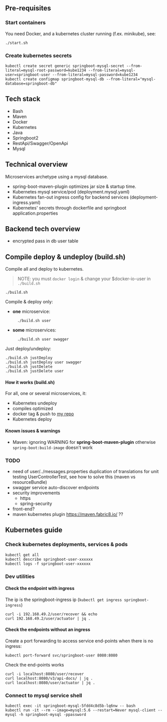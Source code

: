 ## Pre-requisites

### Start containers
You need Docker, and a kubernetes cluster running (f.ex. minikube), see:

```shell
./start.sh
```

### Create kubernetes secrets

```shell
kubectl create secret generic springboot-mysql-secret --from-literal=mysql-root-password=kube1234 --from-literal=mysql-user=springboot-user --from-literal=mysql-password=kube1234
kubectl create configmap springboot-mysql-db --from-literal="mysql-database=springboot-db"
```
## Tech stack

- Bash
- Maven
- Docker
- Kubernetes
- Java
- Springboot2
- RestApi/Swagger/OpenApi
- Mysql

## Technical overview

Microservices archetype using a mysql database.

- spring-boot-maven-plugin optimizes jar size & startup time.
- Kubernetes mysql service/pod (deployment.mysql.yaml)
- Kubernetes fan-out ingress config for backend services (deployment-ingress.yaml)
- Kubernetes' secrets through dockerfile and springboot application.properties

## Backend tech overview

- encrypted pass in db user table

## Compile deploy & undeploy (build.sh)

Compile all and deploy to kubernetes.
> NOTE: you must `docker login` & change your $docker-io-user in `./build.sh`


    ./build.sh


Compile & deploy only:
- **one** microservice:
  
        ./build.sh user

- **some** microservices:

        ./build.sh user swagger

Just deploy/undeploy:

    ./build.sh justDeploy
    ./build.sh justDeploy user swagger
    ./build.sh justDelete
    ./build.sh justDelete user

#### How it works (build.sh)

For all, one or several microservices, it:
- Kubernetes undeploy
- compiles optimized
- docker tag & push to [my repo](https://hub.docker.com/repository/docker/davidgfolch/kubernetes-springboot-db)
- Kubernetes deploy


#### Known issues & warnings

- Maven: ignoring WARNING for **spring-boot-maven-plugin** otherwise `spring-boot:build-image` doesn't work

### TODO

- need of user/../messages.properties duplication of translations for unit testing UserControllerTest, see how to solve this (maven vs resourceBundle)
- swagger service auto-discover endpoints
- security improvements
  - https
  - spring-security
- front-end?
- maven kubernetes plugin  https://maven.fabric8.io/ ??

## Kubernetes guide

### Check kubernetes deployments, services & pods

```shell
kubectl get all
kubectl describe springboot-user-xxxxxx
kubectl logs -f springboot-user-xxxxxx
```


### Dev utilities

#### Check the endpoint with ingress

The ip is the springboot-ingress ip (`kubectl get ingress springboot-ingress`)

    curl -i 192.168.49.2/user/recover && echo
    curl 192.168.49.2/user/actuator | jq .

#### Check the endpoints without an ingress

Create a port forwarding to access service end-points when there is no ingress:

    kubectl port-forward svc/springboot-user 8080:8080

Check the end-points works

    curl -i localhost:8080/user/recover
    curl localhost:8080/v3/api-docs/ | jq .
    curl localhost:8080/user/actuator | jq .




### Connect to mysql service shell

```shell
kubectl exec -it springboot-mysql-5fdd4c8d5b-lq6nw -- bash
kubectl run -it --rm --image=mysql:5.6 --restart=Never mysql-client -- mysql -h springboot-mysql -ppassword
```
